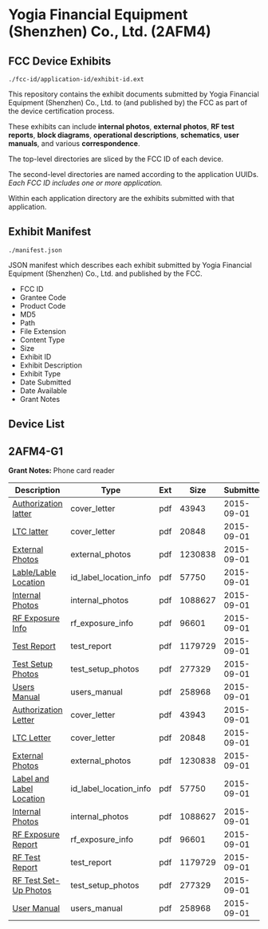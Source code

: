 # Yogia Financial Equipment (Shenzhen) Co., Ltd. (2AFM4)
## FCC Device Exhibits

```
./fcc-id/application-id/exhibit-id.ext
```

This repository contains the exhibit documents submitted by Yogia Financial Equipment (Shenzhen) Co., Ltd. to (and published by) the FCC as part of the device certification process.

These exhibits can include **internal photos**, **external photos**, **RF test reports**, **block diagrams**, **operational descriptions**, **schematics**, **user manuals**, and various **correspondence**.

The top-level directories are sliced by the FCC ID of each device.

The second-level directories are named according to the application UUIDs. *Each FCC ID includes one or more application.*

Within each application directory are the exhibits submitted with that application. 

## Exhibit Manifest

```
./manifest.json
```

JSON manifest which describes each exhibit submitted by Yogia Financial Equipment (Shenzhen) Co., Ltd. and published by the FCC.

- FCC ID
- Grantee Code
- Product Code
- MD5
- Path
- File Extension
- Content Type
- Size
- Exhibit ID
- Exhibit Description
- Exhibit Type
- Date Submitted
- Date Available
- Grant Notes

## Device List
## 2AFM4-G1
**Grant Notes:** Phone card reader

| Description | Type | Ext | Size | Submitted | Available |
| ----------- | ---- | --- | ---- | --------- | --------- |
| [Authorization latter](2AFM4-G1/1edb0d504cba80abdceca85973cd5e76/2734559.pdf) | cover_letter | pdf | 43943 | 2015-09-01 | 2015-09-01 |
| [LTC latter](2AFM4-G1/1edb0d504cba80abdceca85973cd5e76/2734560.pdf) | cover_letter | pdf | 20848 | 2015-09-01 | 2015-09-01 |
| [External Photos](2AFM4-G1/1edb0d504cba80abdceca85973cd5e76/2734562.pdf) | external_photos | pdf | 1230838 | 2015-09-01 | 2015-09-01 |
| [Lable/Lable Location](2AFM4-G1/1edb0d504cba80abdceca85973cd5e76/2734563.pdf) | id_label_location_info | pdf | 57750 | 2015-09-01 | 2015-09-01 |
| [Internal Photos](2AFM4-G1/1edb0d504cba80abdceca85973cd5e76/2734564.pdf) | internal_photos | pdf | 1088627 | 2015-09-01 | 2015-09-01 |
| [RF Exposure Info](2AFM4-G1/1edb0d504cba80abdceca85973cd5e76/2734570.pdf) | rf_exposure_info | pdf | 96601 | 2015-09-01 | 2015-09-01 |
| [Test Report](2AFM4-G1/1edb0d504cba80abdceca85973cd5e76/2734567.pdf) | test_report | pdf | 1179729 | 2015-09-01 | 2015-09-01 |
| [Test Setup Photos](2AFM4-G1/1edb0d504cba80abdceca85973cd5e76/2734568.pdf) | test_setup_photos | pdf | 277329 | 2015-09-01 | 2015-09-01 |
| [Users Manual](2AFM4-G1/1edb0d504cba80abdceca85973cd5e76/2734569.pdf) | users_manual | pdf | 258968 | 2015-09-01 | 2015-09-01 |
| [Authorization Letter](2AFM4-G1/ea447b6cc2a63bd45740925680a338d8/2734559.pdf) | cover_letter | pdf | 43943 | 2015-09-01 | 2015-09-01 |
| [LTC Letter](2AFM4-G1/ea447b6cc2a63bd45740925680a338d8/2734560.pdf) | cover_letter | pdf | 20848 | 2015-09-01 | 2015-09-01 |
| [External Photos](2AFM4-G1/ea447b6cc2a63bd45740925680a338d8/2734562.pdf) | external_photos | pdf | 1230838 | 2015-09-01 | 2015-09-01 |
| [Label and Label Location](2AFM4-G1/ea447b6cc2a63bd45740925680a338d8/2734563.pdf) | id_label_location_info | pdf | 57750 | 2015-09-01 | 2015-09-01 |
| [Internal Photos](2AFM4-G1/ea447b6cc2a63bd45740925680a338d8/2734564.pdf) | internal_photos | pdf | 1088627 | 2015-09-01 | 2015-09-01 |
| [RF Exposure Report](2AFM4-G1/ea447b6cc2a63bd45740925680a338d8/2734570.pdf) | rf_exposure_info | pdf | 96601 | 2015-09-01 | 2015-09-01 |
| [RF Test Report](2AFM4-G1/ea447b6cc2a63bd45740925680a338d8/2734567.pdf) | test_report | pdf | 1179729 | 2015-09-01 | 2015-09-01 |
| [RF Test Set-Up Photos](2AFM4-G1/ea447b6cc2a63bd45740925680a338d8/2734568.pdf) | test_setup_photos | pdf | 277329 | 2015-09-01 | 2015-09-01 |
| [User Manual](2AFM4-G1/ea447b6cc2a63bd45740925680a338d8/2734569.pdf) | users_manual | pdf | 258968 | 2015-09-01 | 2015-09-01 |
